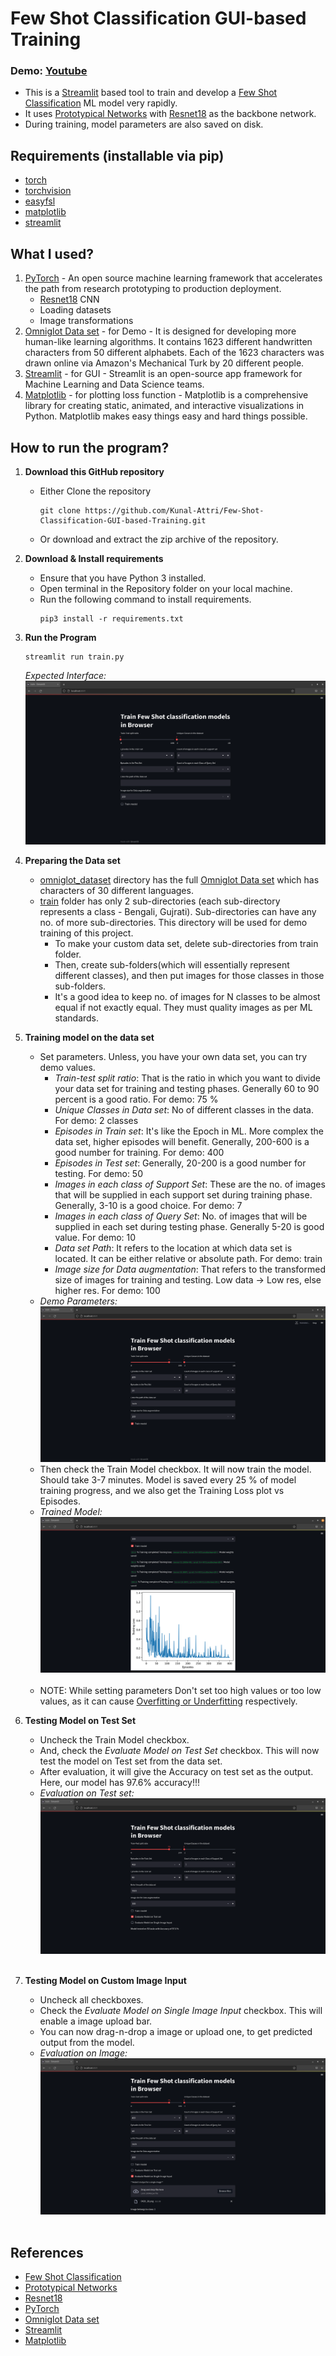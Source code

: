 # Few Shot Classification GUI-based Training
### Demo: [Youtube](https://www.youtube.com/watch?v=R2ovFf9S4L8)
- This is a [Streamlit](https://streamlit.io/) based tool to train and develop a [Few Shot Classification](https://neptune.ai/blog/understanding-few-shot-learning-in-computer-vision) ML model very rapidly. 
- It uses [Prototypical Networks](https://towardsdatascience.com/few-shot-learning-with-prototypical-networks-87949de03ccd) with [Resnet18](https://pytorch.org/vision/main/models/generated/torchvision.models.resnet18.html) as the backbone network.
- During training, model parameters are also saved on disk.


## Requirements (installable via pip)
- [torch](https://pypi.org/project/torch/)
- [torchvision](https://pypi.org/project/torchvision/)
- [easyfsl](https://pypi.org/project/easyfsl/)
- [matplotlib](https://pypi.org/project/matplotlib/)
- [streamlit](https://pypi.org/project/streamlit/)

## What I used?
1. [PyTorch](https://pytorch.org/) - An open source machine learning framework that accelerates the path from research prototyping to production deployment.
	- [Resnet18](https://pytorch.org/vision/main/models/generated/torchvision.models.resnet18.html) CNN
	- Loading datasets
	- Image transformations
2. [Omniglot Data set](https://github.com/brendenlake/omniglot) - for Demo - It is designed for developing more human-like learning algorithms. It contains 1623 different handwritten characters from 50 different alphabets. Each of the 1623 characters was drawn online via Amazon's Mechanical Turk by 20 different people. 
3. [Streamlit](https://streamlit.io/) - for GUI - Streamlit is an open-source app framework for Machine Learning and Data Science teams.
3. [Matplotlib](https://matplotlib.org/) - for plotting loss function - Matplotlib is a comprehensive library for creating static, animated, and interactive visualizations in Python. Matplotlib makes easy things easy and hard things possible.

## How to run the program?
1. **Download this GitHub repository**
	- Either Clone the repository
		```
		git clone https://github.com/Kunal-Attri/Few-Shot-Classification-GUI-based-Training.git
		```
	- Or download and extract the zip archive of the repository.

2. **Download & Install requirements**
	- Ensure that you have Python 3 installed.
	- Open terminal in the Repository folder on your local machine.
	- Run the following command to install requirements.
		```
		pip3 install -r requirements.txt
 		```
3. **Run the Program**
	```
	streamlit run train.py
	```
	*Expected Interface:*
	<img src="https://github.com/Kunal-Attri/Few-Shot-Classification-GUI-based-Training/blob/main/images/interface.png?raw=true">
4. **Preparing the Data set**
	- [omniglot_dataset](omniglot) directory has the full [Omniglot Data set](https://github.com/brendenlake/omniglot) which has characters of 30 different languages.
	- [train](train) folder has only 2 sub-directories (each sub-directory represents a class - Bengali, Gujrati). Sub-directories can have any no. of more sub-directories. This directory will be used for demo training of this project.
		- To make your custom data set, delete sub-directories from train folder.
		- Then, create sub-folders(which will essentially represent different classes), and then put images for those classes in those sub-folders.
		- It's a good idea to keep no. of images for N classes to be almost equal if not exactly equal. They must quality images as per ML standards.
5. **Training model on the data set**
	+ Set parameters. Unless, you have your own data set, you can try demo values.
		+ *Train-test split ratio*: That is the ratio in which you want to divide your data set for training and testing phases. Generally 60 to 90 percent is a good ratio. For demo: 75 %
		+ *Unique Classes in Data set*: No of different classes in the data. For demo: 2 classes
		+ *Episodes in Train set*: It's like the Epoch in ML. More complex the data set, higher episodes will benefit. Generally, 200-600 is a good number for training. For demo: 400
		+ *Episodes in Test set*: Generally, 20-200 is a good number for testing. For demo: 50
		+ *Images in each class of Support Set*: These are the no. of images that will be supplied in each support set during training phase. Generally, 3-10 is a good choice. For demo: 7
		+ *Images in each class of Query Set*: No. of images that will be supplied in each set during testing phase. Generally 5-20 is good value. For demo: 10
		+ *Data set Path*: It refers to the location at which data set is located. It can be either relative or absolute path. For demo: train
		+ *Image size for Data augmentation*: That refers to the transformed size of images for training and testing. Low data -> Low res, else higher res. For demo: 100
	+ *Demo Parameters:*
	<img src="https://github.com/Kunal-Attri/Few-Shot-Classification-GUI-based-Training/blob/main/images/demo_parameters.png?raw=true"><br>
	+ Then check the Train Model checkbox. It will now train the model. Should take 3-7 minutes. Model is saved every 25 % of model training progress, and we also get the Training Loss plot vs Episodes.
	+ *Trained Model:* 
	<img src="https://github.com/Kunal-Attri/Few-Shot-Classification-GUI-based-Training/blob/main/images/trained.png?raw=true"><br><br>
	- NOTE: While setting parameters Don't set too high values or too low values, as it can cause [Overfitting or Underfitting](https://www.geeksforgeeks.org/underfitting-and-overfitting-in-machine-learning/) respectively.
6. **Testing Model on Test Set**
	- Uncheck the Train Model checkbox.
	- And, check the *Evaluate Model on Test Set* checkbox. This will now test the model on Test set from the data set.
	- After evaluation, it will give the Accuracy on test set as the output. Here, our model has 97.6% accuracy!!!
	- *Evaluation on Test set:*
	<img src="https://github.com/Kunal-Attri/Few-Shot-Classification-GUI-based-Training/blob/main/images/evaluation_testset.png?raw=true"><br><br>
7. **Testing Model on Custom Image Input**
	- Uncheck all checkboxes.
	- Check the *Evaluate Model on Single Image Input* checkbox. This will enable a image upload bar.
	- You can now drag-n-drop a image or upload one, to get predicted output from the model.
	- *Evaluation on Image:*
	<img src="https://github.com/Kunal-Attri/Few-Shot-Classification-GUI-based-Training/blob/main/images/evaluation_image.png?raw=true"><br><br>

## References
- [Few Shot Classification](https://neptune.ai/blog/understanding-few-shot-learning-in-computer-vision)
- [Prototypical Networks](https://towardsdatascience.com/few-shot-learning-with-prototypical-networks-87949de03ccd)
- [Resnet18](https://pytorch.org/vision/main/models/generated/torchvision.models.resnet18.html)
- [PyTorch](https://pytorch.org/)
- [Omniglot Data set](https://github.com/brendenlake/omniglot)
- [Streamlit](https://streamlit.io/)
- [Matplotlib](https://matplotlib.org/)
